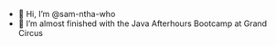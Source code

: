 - 👋 Hi, I’m @sam-ntha-who
- 🌱 I’m almost finished with the Java Afterhours Bootcamp at Grand Circus




<!---
sam-ntha-who/sam-ntha-who is a ✨ special ✨ repository because its `README.md` (this file) appears on your GitHub profile.
You can click the Preview link to take a look at your changes.
--->
